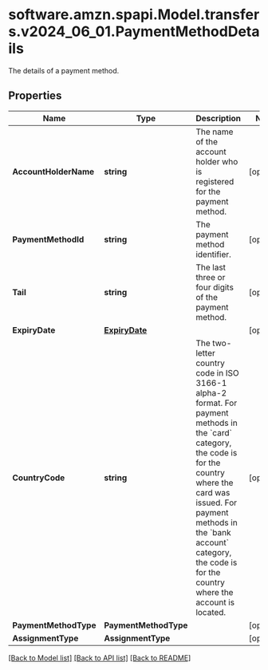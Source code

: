 # software.amzn.spapi.Model.transfers.v2024_06_01.PaymentMethodDetails
The details of a payment method.

## Properties

Name | Type | Description | Notes
------------ | ------------- | ------------- | -------------
**AccountHolderName** | **string** | The name of the account holder who is registered for the payment method. | [optional] 
**PaymentMethodId** | **string** | The payment method identifier. | [optional] 
**Tail** | **string** | The last three or four digits of the payment method. | [optional] 
**ExpiryDate** | [**ExpiryDate**](ExpiryDate.md) |  | [optional] 
**CountryCode** | **string** | The two-letter country code in ISO 3166-1 alpha-2 format. For payment methods in the &#x60;card&#x60; category, the code is for the country where the card was issued. For payment methods in the &#x60;bank account&#x60; category, the code is for the country where the account is located. | [optional] 
**PaymentMethodType** | **PaymentMethodType** |  | [optional] 
**AssignmentType** | **AssignmentType** |  | [optional] 

[[Back to Model list]](../README.md#documentation-for-models) [[Back to API list]](../README.md#documentation-for-api-endpoints) [[Back to README]](../README.md)


